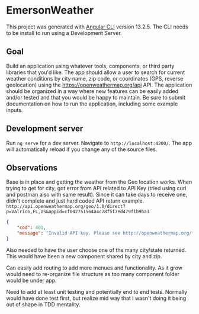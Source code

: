 # EmersonWeather

This project was generated with [Angular CLI](https://github.com/angular/angular-cli) version 13.2.5. The CLI needs to be install to run using a Development Server.

## Goal
Build an application using whatever tools, components, or third party libraries that you&#39;d like.
The app should allow a user to search for current weather conditions by city name, zip code, or
coordinates (GPS, reverse geolocation) using the https://openweathermap.org/api API. The
application should be organized in a way where new features can be easily added and/or tested
and that you would be happy to maintain. Be sure to submit documentation on how to run the
application, including some example inputs.

## Development server

Run `ng serve` for a dev server. Navigate to `http://localhost:4200/`. The app will automatically reload if you change any of the source files.

## Observations

Base is in place and getting the weather from the Geo location works. When trying to get for city, got error from API related to API Key (tried using curl and postman also with same result). Since it can take days to receive one, didn't complete and just hard coded API return example.
`http://api.openweathermap.org/geo/1.0/direct?p=Valrico,FL,US&appid=cf002751564a4c78f5f7ed479f1b9ba3`
```json
{
    "cod": 401,
    "message": "Invalid API key. Please see http://openweathermap.org/faq#error401 for more info."
}
```

Also needed to have the user choose one of the many city/state returned. This would have been a new component shared by city and zip.

Can easily add routing to add more menues and functionality. As it grow would need to re-organize file structure as too many component folder would be under app. 

Need to add at least unit testing and potentially end to end tests. Normally would have done test first, but realize mid way that I wasn't doing it being out of shape in TDD mentality.
